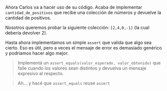 Ahora Carlos va a hacer uso de su código. Acaba de implementar `cantidad_de_positivos` que recibe una colección de números y devuelve la cantidad de positivos.

Nosotros queremos probar la siguiente colección: `[2,4,0,-1]` (la cual debería devolver 2).

Hasta ahora implementamos un simple `assert` que valida que algo sea cierto. Eso es útil, pero a veces el mensaje de error es demasiado genérico y podríamos hacer algo mejor.

> Implementá un ```assert_equals(valor_esperado, valor_obtenido)``` que falle cuando los valores sean distintos y devuelva un mensaje expresivo al respecto.

> Ah... y hacé que `assert_equals` reuse `assert`

